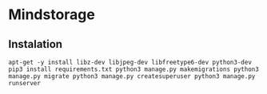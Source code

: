 # Mindstorage

## Instalation
`
apt-get -y install libz-dev libjpeg-dev libfreetype6-dev python3-dev
`
`
pip3 install requirements.txt
python3 manage.py makemigrations
python3 manage.py migrate
python3 manage.py createsuperuser
python3 manage.py runserver
`
